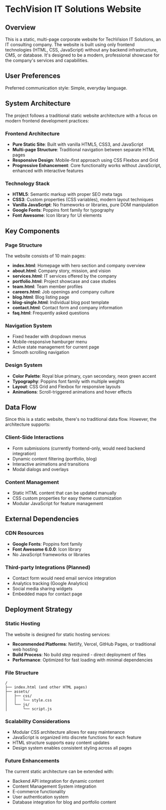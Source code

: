 # TechVision IT Solutions Website

## Overview
This is a static, multi-page corporate website for TechVision IT Solutions, an IT consulting company. The website is built using only frontend technologies (HTML, CSS, JavaScript) without any backend infrastructure, CMS, or database. It's designed to be a modern, professional showcase for the company's services and capabilities.

## User Preferences
Preferred communication style: Simple, everyday language.

## System Architecture
The project follows a traditional static website architecture with a focus on modern frontend development practices:

### Frontend Architecture
- **Pure Static Site**: Built with vanilla HTML5, CSS3, and JavaScript
- **Multi-page Structure**: Traditional navigation between separate HTML pages
- **Responsive Design**: Mobile-first approach using CSS Flexbox and Grid
- **Progressive Enhancement**: Core functionality works without JavaScript, enhanced with interactive features

### Technology Stack
- **HTML5**: Semantic markup with proper SEO meta tags
- **CSS3**: Custom properties (CSS variables), modern layout techniques
- **Vanilla JavaScript**: No frameworks or libraries, pure DOM manipulation
- **Google Fonts**: Poppins font family for typography
- **Font Awesome**: Icon library for UI elements

## Key Components

### Page Structure
The website consists of 10 main pages:
- **index.html**: Homepage with hero section and company overview
- **about.html**: Company story, mission, and vision
- **services.html**: IT services offered by the company
- **portfolio.html**: Project showcase and case studies
- **team.html**: Team member profiles
- **careers.html**: Job openings and company culture
- **blog.html**: Blog listing page
- **blog-single.html**: Individual blog post template
- **contact.html**: Contact form and company information
- **faq.html**: Frequently asked questions

### Navigation System
- Fixed header with dropdown menus
- Mobile-responsive hamburger menu
- Active state management for current page
- Smooth scrolling navigation

### Design System
- **Color Palette**: Royal blue primary, cyan secondary, neon green accent
- **Typography**: Poppins font family with multiple weights
- **Layout**: CSS Grid and Flexbox for responsive layouts
- **Animations**: Scroll-triggered animations and hover effects

## Data Flow
Since this is a static website, there's no traditional data flow. However, the architecture supports:

### Client-Side Interactions
- Form submissions (currently frontend-only, would need backend integration)
- Dynamic content filtering (portfolio, blog)
- Interactive animations and transitions
- Modal dialogs and overlays

### Content Management
- Static HTML content that can be updated manually
- CSS custom properties for easy theme customization
- Modular JavaScript for feature management

## External Dependencies

### CDN Resources
- **Google Fonts**: Poppins font family
- **Font Awesome 6.0.0**: Icon library
- No JavaScript frameworks or libraries

### Third-party Integrations (Planned)
- Contact form would need email service integration
- Analytics tracking (Google Analytics)
- Social media sharing widgets
- Embedded maps for contact page

## Deployment Strategy

### Static Hosting
The website is designed for static hosting services:
- **Recommended Platforms**: Netlify, Vercel, GitHub Pages, or traditional web hosting
- **Build Process**: No build step required - direct deployment of files
- **Performance**: Optimized for fast loading with minimal dependencies

### File Structure
```
/
├── index.html (and other HTML pages)
├── assets/
│   ├── css/
│   │   └── style.css
│   └── js/
│       └── script.js
```

### Scalability Considerations
- Modular CSS architecture allows for easy maintenance
- JavaScript is organized into discrete functions for each feature
- HTML structure supports easy content updates
- Design system enables consistent styling across all pages

### Future Enhancements
The current static architecture can be extended with:
- Backend API integration for dynamic content
- Content Management System integration
- E-commerce functionality
- User authentication system
- Database integration for blog and portfolio content